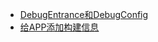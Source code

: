 - [DebugEntrance和DebugConfig](https://ntutn.top/posts/debugentrance%E5%92%8Cdebugconfig/)
- [ 给APP添加构建信息 ](https://ntutn.top/posts/%E7%BB%99app%E6%B7%BB%E5%8A%A0%E6%9E%84%E5%BB%BA%E4%BF%A1%E6%81%AF/)